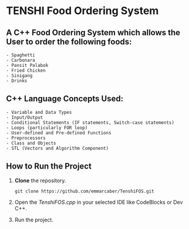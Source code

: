 # TENSHI Food Ordering System

	
## A C++ Food Ordering System which allows the User to order the following foods:
	- Spaghetti
	- Carbonara
	- Pansit Palabok
	- Fried Chicken
	- Sinigang
	- Drinks
		
## C++ Language Concepts Used:
	- Variable and Data Types
	- Input/Output
	- Conditional Statements (IF statements, Switch-case statements)
	- Loops (particularly FOR loop)
	- User-defined and Pre-defined Functions
	- Preprocessors
	- Class and Objects 
	- STL (Vectors and Algorithm Component)
	
## How to Run the Project
1. __Clone__ the repository.

	```
	git clone https://github.com/emmarcaber/TenshiFOS.git
	```
2. Open the *TenshiFOS.cpp* in your selected IDE like CodeBlocks or Dev C++.
3. Run the project.
